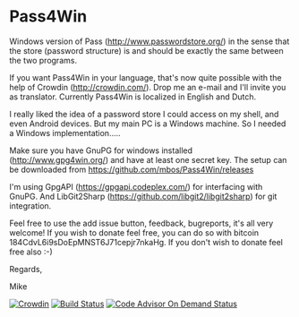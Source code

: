# Pass4Win
Windows version of Pass (http://www.passwordstore.org/) in the sense that the store (password structure) is and should be exactly the same between the two programs.

If you want Pass4Win in your language, that's now quite possible with the help of Crowdin (http://crowdin.com/). Drop me an e-mail and I'll invite you as translator. Currently Pass4Win is localized in English and Dutch.

I really liked the idea of a password store I could access on my shell, and even Android devices. But my main PC is a Windows machine.
So I needed a Windows implementation.....

Make sure you have GnuPG for windows installed (http://www.gpg4win.org/) and have at least one secret key.
The setup can be downloaded from https://github.com/mbos/Pass4Win/releases

I'm using GpgAPI (https://gpgapi.codeplex.com/) for interfacing with GnuPG. And LibGit2Sharp (https://github.com/libgit2/libgit2sharp) for git integration.

Feel free to use the add issue button, feedback, bugreports, it's all very welcome!
If you wish to donate feel free, you can do so with bitcoin 184CdvL6i9sDoEpMNST6J71cepjr7nkaHg. If you don't wish to donate feel free  also :-)

Regards,

Mike

[![Crowdin](https://d322cqt584bo4o.cloudfront.net/pass4win/localized.svg)](https://crowdin.com/project/pass4win)
[![Build Status](https://travis-ci.org/mbos/Pass4Win.svg?branch=master)](https://travis-ci.org/mbos/Pass4Win)
[![Code Advisor On Demand Status](https://badges.ondemand.coverity.com/streams/pbcmfjgk2d3571ldjkj4pa553s)](https://ondemand.coverity.com/streams/pbcmfjgk2d3571ldjkj4pa553s/jobs)

